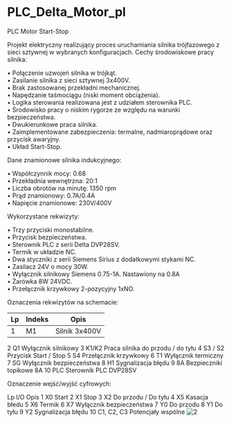 # PLC_Delta_Motor_pl
PLC Motor Start-Stop

Projekt elektryczny realizujący proces uruchamiania silnika trójfazowego z sieci sztywnej w wybranych konfiguracjach. Cechy środowiskowe pracy silnika:

•	Połączenie uzwojeń silnika w trójkąt.<br />
•	Zasilanie silnika z sieci sztywnej 3x400V.<br />
•	Brak zastosowanej przekładni mechanicznej.<br />
•	Napędzanie taśmociągu (niski moment obciążenia).<br />
•	Logika sterowania realizowana jest z udziałem sterownika PLC.<br />
•	Środowisko pracy o niskim rygorze ze względu na warunki bezpieczeństwa.<br />
•	Dwukierunkowe praca silnika.<br />
•	Zaimplementowane zabezpieczenia: termalne, nadmiaroprądowe oraz przycisk awaryjny.<br />
•	Układ Start-Stop.<br />

Dane znamionowe silnika indukcyjnego:

•	Współczynnik mocy: 0.68<br />
•	Przekładnia wewnętrzna: 20:1<br />
•	Liczba obrotów na minutę: 1350 rpm<br />
•	Prąd znamionowy: 0.7A/0.4A<br />
•	Napięcie znamionowe: 230V/400V<br />

Wykorzystane rekwizyty:

•	Trzy przyciski monostabilne.<br />
•	Przycisk bezpieczeństwa.<br />
•	Sterownik PLC z serii Delta DVP28SV.<br />
•	Termik w układzie NC.<br />
•	Dwa styczniki z serii Siemens Sirius z dodatkowymi stykami NC.<br />
•	Zasilacz 24V o mocy 30W.<br />
•	Wyłącznik silnikowy Siemens 0.75-1A. Nastawiony na 0.8A<br />
•	Żarówka 8W 24VDC.<br />
•	Przełącznik krzywkowy 2-pozycyjny 1xNO.<br />

Oznaczenia rekwizytów na schemacie:

|Lp|	Indeks|	Opis|
| --- | --- | --- |
|1|	M1|	Silnik 3x400V|
2	Q1	Wyłącznik silnikowy
3	K1/K2	Praca silnika do przodu / do tyłu
4	S3 / S2	Przycisk Start / Stop
5	S4	Przełącznik krzywkowy
6	T1	Wyłącznik termiczny
7	SG	Wyłącznik bezpieczeństwa
8	H1	Sygnalizacja błędu
9	8A	Bezpieczniki topikowe 8A
10	PLC	Sterownik PLC DVP28SV

Oznaczenie wejść/wyjść cyfrowych:

Lp	I/O	Opis
1	X0	Start
2	X1	Stop
3	X2	Do przodu / Do tyłu
4	X5	Kasacja błedu
5	X6	Termik
6	X7	Wyłącznik bezpieczeństwa
7	Y0	Do przodu
8	Y1	Do tyłu
9	Y2 	Sygnalizacja błędu
10	C1, C2, C3	Potencjały wspólne
![2](https://github.com/cheapmouse94/PLC_Delta_Motor_pl/assets/75945631/995edfb5-feb5-4d20-b50a-b292f35dbd11)


